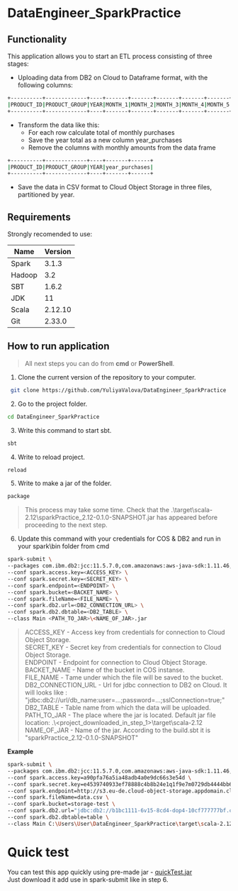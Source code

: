 # DataEngineer_SparkPractice

## Functionality
This application allows you to start an ETL process consisting of three stages:
- Uploading data from DB2 on Cloud to Dataframe format, with the following columns:
```sh
+----------+-------------+----+-------+-------+-------+-------+-------+-------+-------+-------+-------+--------+--------+--------+
|PRODUCT_ID|PRODUCT_GROUP|YEAR|MONTH_1|MONTH_2|MONTH_3|MONTH_4|MONTH_5|MONTH_6|MONTH_7|MONTH_8|MONTH_9|MONTH_10|MONTH_11|MONTH_12|
+----------+-------------+----+-------+-------+-------+-------+-------+-------+-------+-------+-------+--------+--------+--------+
```
- Transform the data like this:
   * For each row calculate total of monthly purchases
   * Save the year total as a new column year_purchases
   * Remove the columns with monthly amounts from the data frame
```sh
+----------+-------------+----+-------+------+
|PRODUCT_ID|PRODUCT_GROUP|YEAR|year_purchases|
+----------+-------------+----+-------+------+
```
- Save the data in CSV format to Cloud Object Storage in three files, partitioned by year.

## Requirements
Strongly recomended to use:

| Name | Version |
| ------ | ------ |
| Spark | 3.1.3 |
| Hadoop | 3.2 |
| SBT | 1.6.2 |
| JDK | 11 |
| Scala | 2.12.10 |
| Git | 2.33.0 |

## How to run application
>All next steps you can do from <b>cmd</b> or <b>PowerShell</b>.
1. Clone the current version of the repository to your computer.
```sh
 git clone https://github.com/YuliyaValova/DataEngineer_SparkPractice
```
2. Go to the project folder.
```sh
cd DataEngineer_SparkPractice
```
3. Write this command to start sbt.
```sh
sbt 
```
4. Write to reload project. 
```sh
reload
```
5. Write to make a jar of the folder.
```sh
package
```
>This process may take some time.
>Check that the .\target\scala-2.12\sparkPractice_2.12-0.1.0-SNAPSHOT.jar has appeared before proceeding to the next step.
  
6. Update this command with your credentials for COS & DB2 and run in your spark\bin folder from cmd
```sh
spark-submit \
--packages com.ibm.db2:jcc:11.5.7.0,com.amazonaws:aws-java-sdk:1.11.46,com.ibm.stocator:stocator:1.1.4 \
--conf spark.access.key=<ACCESS_KEY> \
--conf spark.secret.key=<SECRET_KEY> \
--conf spark.endpoint=<ENDPOINT> \
--conf spark.bucket=<BACKET_NAME> \
--conf spark.fileName=<FILE_NAME> \
--conf spark.db2.url=<DB2_CONNECTION_URL> \
--conf spark.db2.dbtable=<DB2_TABLE> \
--class Main <PATH_TO_JAR>\<NAME_OF_JAR>.jar
```
</b>

>ACCESS_KEY - Access key from credentials for connection to Cloud Object Storage. <br>
>SECRET_KEY - Secret key from credentials for connection to Cloud Object Storage. <br>
>ENDPOINT - Endpoint for connection to Cloud Object Storage. <br>
>BACKET_NAME - Name of the bucket in COS instanse. <br>
>FILE_NAME - Тame under which the file will be saved to the bucket. <br>
>DB2_CONNECTION_URL - Url for jdbc connection to DB2 on Cloud. It will looks like : "jdbc:db2://url/db_name:user=...;password=...;sslConnection=true;" <br>
>DB2_TABLE - Table name from which the data will be uploaded. <br>
>PATH_TO_JAR - The place where the jar is located. Default jar file location: .\\<project_downloaded_in_step_1>\target\scala-2.12 <br>
>NAME_OF_JAR - Name of the jar. According to the build.sbt it is "sparkPractice_2.12-0.1.0-SNAPSHOT" <br>

<b> Example </b>
```sh
spark-submit \
--packages com.ibm.db2:jcc:11.5.7.0,com.amazonaws:aws-java-sdk:1.11.46,com.ibm.stocator:stocator:1.1.4 \
--conf spark.access.key=a90pfa76a5ia48adb4a0e9dc66s3e54d \ 
--conf spark.secret.key=e4539740933ef78888c4b8b24e1q1f9e7m0729db4444bb68 \
--conf spark.endpoint=http://s3.eu-de.cloud-object-storage.appdomain.cloud \
--conf spark.fileName=data.csv \
--conf spark.bucket=storage-test \
--conf spark.db2.url="jdbc:db2://b1bc1111-6v15-8cd4-dop4-10cf777777bf.c1ogj3sd0qgqu0lqde00.databases.appdomain.cloud:37506/bludb:user=qq11111;password=AAA11Aaa1a111Aaa;sslConnection=true;" \
--conf spark.db2.dbtable=table \
--class Main C:\Users\User\DataEngineer_SparkPractice\target\scala-2.12\sparkPractice_2.12-0.1.0-SNAPSHOT.jar
``` 

# Quick test
You can test this app quickly using pre-made jar - [quickTest.jar](https://github.com/YuliyaValova/DataEngineer_SparkPractice/blob/master/quickTest.jar)
<br> Just download it add use in spark-submit like in step 6.
